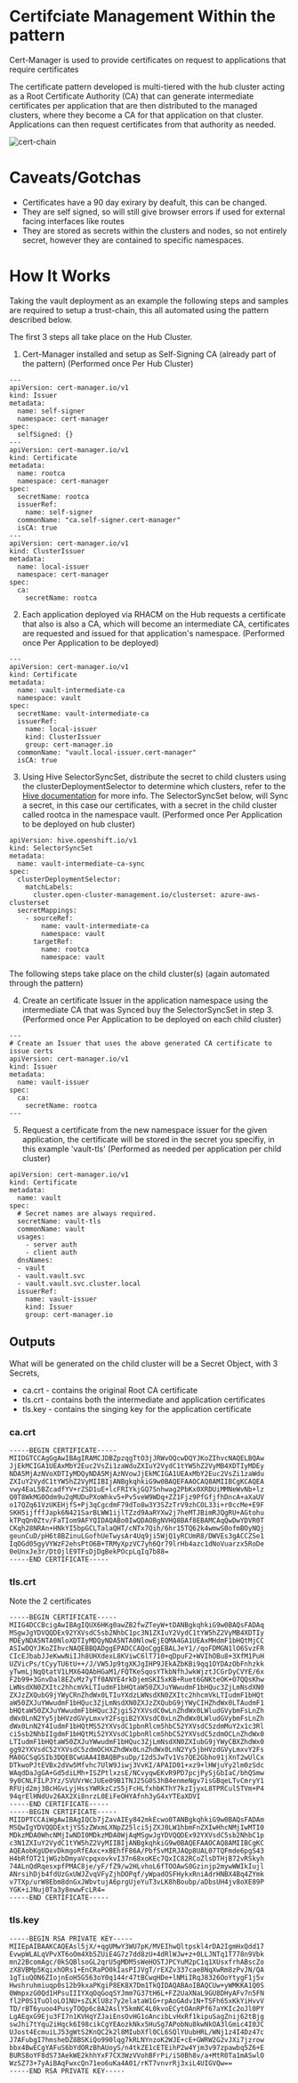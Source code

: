 # Certifciate Management Within the pattern
Cert-Manager is used to provide certificates on request to applications that require certificates

The certificate pattern developed is multi-tiered with the hub cluster acting as a Root Certificate Authority (CA) that can generate intermediate certificates per application that are then distributed to the managed clusters, where they become a CA for that application on that cluster. Applications can then request certificates from that authority as needed.

![cert-chain](cert-chain.png "Certificate Chain Pattern in use")

# Caveats/Gotchas
- Certificates have a 90 day exirary by deafult, this can be changed.
- They are self signed, so will still give browser errors if used for external facing interfaces like routes
- They are stored as secrets within the clusters and nodes, so not entirely secret, however they are contained to specific namespaces.

# How It Works
Taking the vault deployment as an example the following steps and samples are required to setup a trust-chain, this all automated using the pattern described below.

The first 3 steps all take place on the Hub Cluster.

1. Cert-Manager installed and setup as Self-Signing CA (already part of the pattern)
(Performed once Per Hub Cluster)
```
---
apiVersion: cert-manager.io/v1
kind: Issuer
metadata:
  name: self-signer
  namespace: cert-manager
spec:
  selfSigned: {}
---
apiVersion: cert-manager.io/v1
kind: Certificate
metadata:
  name: rootca
  namespace: cert-manager
spec:
  secretName: rootca
  issuerRef:
    name: self-signer
  commonName: "ca.self-signer.cert-manager"
  isCA: true
---  
apiVersion: cert-manager.io/v1
kind: ClusterIssuer
metadata:
  name: local-issuer
  namespace: cert-manager
spec:
  ca:
    secretName: rootca  
```

2. Each application deployed via RHACM on the Hub requests a certificate that also is also a CA, which will become an intermediate CA, certificates are requested and issued for that application's namespace.
(Performed once Per Application to be deployed)

```
---
apiVersion: cert-manager.io/v1
kind: Certificate
metadata:
  name: vault-intermediate-ca
  namespace: vault
spec:
  secretName: vault-intermediate-ca
  issuerRef:
    name: local-issuer
    kind: ClusterIssuer
    group: cert-manager.io
  commonName: "vault.local-issuer.cert-manager"
  isCA: true
```

3. Using Hive SelectorSyncSet, distribute the secret to child clusters using the clusterDeploymentSelector to determine which clusters, refer to the [Hive documentation] for more info.
The SelectorSyncSet below, will Sync a secret, in this case our certificates, with a secret in the child cluster called rootca in the namespace vault.
(Performed once Per Application to be deployed on hub cluster)

```
apiVersion: hive.openshift.io/v1
kind: SelectorSyncSet
metadata:
  name: vault-intermediate-ca-sync
spec:
  clusterDeploymentSelector:
    matchLabels:
      cluster.open-cluster-management.io/clusterset: azure-aws-clusterset
  secretMappings:
    - sourceRef:
        name: vault-intermediate-ca
        namespace: vault
      targetRef:
        name: rootca
        namespace: vault 
```
[Hive documentation]: https://github.com/openshift/hive/blob/master/docs/syncset.md


The following steps take place on the child cluster(s) (again automated through the pattern)

4. Create an certificate Issuer in the application namespace using the intermediate CA that was Synced buy the SelectorSyncSet in step 3.
(Performed once Per Application to be deployed on each child cluster)


```
---
# Create an Issuer that uses the above generated CA certificate to issue certs
apiVersion: cert-manager.io/v1
kind: Issuer
metadata:
  name: vault-issuer
spec:
  ca:
    secretName: rootca
---
```

5. Request a certificate from the new namespace issuer for the given application, the certificate will be stored in the secret you specifiy, in this example 'vault-tls'
(Performed as needed per application per child cluster)

```
apiVersion: cert-manager.io/v1
kind: Certificate
metadata:
  name: vault
spec:
  # Secret names are always required.
  secretName: vault-tls
  commonName: vault
  usages:
    - server auth
    - client auth  
  dnsNames:
  - vault
  - vault.vault.svc
  - vault.vault.svc.cluster.local
  issuerRef:
    name: vault-issuer
    kind: Issuer
    group: cert-manager.io
```

## Outputs
What will be generated on the child cluster will be a Secret Object, with 3 Secrets,
- ca.crt - contains the original Root CA certificate
- tls.crt - contains both the intermediate and application certificates
- tls.key - contains the singing key for the application certificate

### ca.crt
```
-----BEGIN CERTIFICATE-----
MIIDGTCCAgGgAwIBAgIRAMCJDBZpzqgTtO3jJRWvOQcwDQYJKoZIhvcNAQELBQAw
JjEkMCIGA1UEAxMbY2Euc2VsZi1zaWduZXIuY2VydC1tYW5hZ2VyMB4XDTIyMDEy
NDA5MjAzNVoXDTIyMDQyNDA5MjAzNVowJjEkMCIGA1UEAxMbY2Euc2VsZi1zaWdu
ZXIuY2VydC1tYW5hZ2VyMIIBIjANBgkqhkiG9w0BAQEFAAOCAQ8AMIIBCgKCAQEA
vwy4EaL5BZcadfYV+rZSD1uE+lcFRIYkjGQ7Snhwag2PbKx0XRDUiMMNeWvNb+lz
Q0T8WkMG0Odm9u2qMUDuPXoWhkv5+Pv5veW9WDq+ZZ1Fjz9PfGfjfhDncA+aXaUV
o17QZq61VzUKEHjfS+Pj3qCgcdmF79dTo8w3Y3SZzTrV9zhCOL33i+r0ccMe+E9F
SKH5ijfffJapk6N421SarBLWW1ijlTZzd9AaRYXw2j7heMTJBimRJQgRU+AGtohu
kTPqQn0Ztv/FaTIom9AFYQIDAQABo0IwQDAOBgNVHQ8BAf8EBAMCAqQwDwYDVR0T
CKqh28NRAn+HNkYI5bpGCLTalaQHT/cNTx7Qih/6hr15TQ62k4wmwS0ofmBOyNQj
geunCuD/pH6t8BZinuLGofhUeTwysAr4Uq9ji5WjQ1yRCUmR8/DWVEs3gACCZSe1
IqOGd05gyVYWzF2ehsPtO6B+TRMyXpzVC7yh6Qr79lrHb4azc1dNoVuarzx5RoDe
0eUnxJe3r/DtOjlE9TFsDjDgBekPOcpLqIq7b88=
-----END CERTIFICATE-----
```
### tls.crt
Note the 2 certificates
```
-----BEGIN CERTIFICATE-----
MIIG4DCCBcigAwIBAgIQUX6HKg0awZB2fwZTeyW+tDANBgkqhkiG9w0BAQsFADAq
MSgwJgYDVQQDEx92YXVsdC5sb2NhbC1pc3N1ZXIuY2VydC1tYW5hZ2VyMB4XDTIy
MDEyNDA5NTA0NloXDTIyMDQyNDA5NTA0NlowEjEQMA4GA1UEAxMHdmF1bHQtMjCC
ASIwDQYJKoZIhvcNAQEBBQADggEPADCCAQoCggEBALJeY1//qoFDMGN1lO6SvzFR
CIcEJbabJJeKwwNiIJh8UHXdexL8KViwC6lT710+qDpuF2+WVIhOBu8+3XfM1PuH
UZVicPs/tCyyTU6tU++/J/VW5Jp9tgXKJgIHP9JEkAZbKBi9qq1OYDAzObFnhzkk
yTwmLjNqQtatV1LMX64QAbHGaM1/FQTKeSqosYTkbNfhJwkWjztJCGrDyCVYE/6x
F2b99+3GnvDal8EZvMz7yTf0ANYE4rkDjemSKI5xKB+Ruet6GNKteOK+O7QQsKhw
LWNsdXN0ZXItc2hhcmVkLTIudmF1bHQtaW50ZXJuYWwudmF1bHQuc3ZjLmNsdXN0
ZXJzZXQubG9jYWyCRnZhdWx0LTIuYXdzLWNsdXN0ZXItc2hhcmVkLTIudmF1bHQt
aW50ZXJuYWwudmF1bHQuc3ZjLmNsdXN0ZXJzZXQubG9jYWyCIHZhdWx0LTAudmF1
bHQtaW50ZXJuYWwudmF1bHQuc3Zjgi52YXVsdC0wLnZhdWx0LWludGVybmFsLnZh
dWx0LnN2Yy5jbHVzdGVyLmxvY2FsgiB2YXVsdC0xLnZhdWx0LWludGVybmFsLnZh
dWx0LnN2Y4IudmF1bHQtMS52YXVsdC1pbnRlcm5hbC52YXVsdC5zdmMuY2x1c3Rl
ci5sb2NhbIIgdmF1bHQtMi52YXVsdC1pbnRlcm5hbC52YXVsdC5zdmOCLnZhdWx0
LTIudmF1bHQtaW50ZXJuYWwudmF1bHQuc3ZjLmNsdXN0ZXIubG9jYWyCBXZhdWx0
gg92YXVsdC52YXVsdC5zdmOCHXZhdWx0LnZhdWx0LnN2Yy5jbHVzdGVyLmxvY2Fs
MA0GCSqGSIb3DQEBCwUAA4IBAQBPsuDp/I2dSJwTv1Vs7QE2Gbho91jXnT2wUlCx
DTkwoPJtEVBx2dVw5Mfvhc7UlW9Jiwj3VvKI/APAID01+xz9+lHWjuYy2lm0zSdc
WAqdDaJgGA+Gd5diLMh+ISZPtlxzsE/NCvyqwEKvR9PD7pcjPySjGbIaC/bhQSmw
9y0CNLFILPJYz/SVUVrWcJUEe09B1TNJ25G0S3hB4enmeNgv7isGBqeLTvCmryY1
RFUjd2mj3BcHGvLyjHssYWRkzCzS5jFcHLfxhbKThY7kzIjyxL8TPRCul5TVm+P4
94qrElHNdUv26AX2Xi8nrzL0EiFeOHYAfnh3yG4xYTEaXDVI
-----END CERTIFICATE-----
-----BEGIN CERTIFICATE-----
MIIDPTCCAiWgAwIBAgIQCb7jZavAIEy842mkEcwo0TANBgkqhkiG9w0BAQsFADAm
MSQwIgYDVQQDExtjYS5zZWxmLXNpZ25lci5jZXJ0LW1hbmFnZXIwHhcNMjIwMTI0
MDkzMDA0WhcNMjIwNDI0MDkzMDA0WjAqMSgwJgYDVQQDEx92YXVsdC5sb2NhbC1p
c3N1ZXIuY2VydC1tYW5hZ2VyMIIBIjANBgkqhkiG9w0BAQEFAAOCAQ8AMIIBCgKC
AQEAobKgUDevDkmgoRfEAxc+xBEhfF86A/PbfSvMIRJAQp8UAL07TQFmde6pgS43
H4bRfOT21jWGzbDmyaVcpqxovkvI37n68xoKEc7QxIC82RCoZlsDTHjB72vRSkyh
74ALnQdRqesxpfPMAC8je/yF/fZ9/w2HLvhoL6fTOOAwS0Gzinjp2mywWWIkIujl
ANrsihDjb4fdUzGxUWJZvqVFyZjhDOPqf/yWpadOSFHykxRniAdrHNBX4Bq4ZYmk
v7TXp/urW8Ebm8dnGxJWbvtujA6prgUjeYuT3vLK8hBoubp/aDbsUH4jv8oXE89P
YGK+iJNuj0Ta3y8ewwFcLR4=
-----END CERTIFICATE-----
```
### tls.key
```
-----BEGIN RSA PRIVATE KEY-----
MIIEpAIBAAKCAQEAsl5jX/+qgUMwY3WU7pK/MVEIhwQltpskl4rDA2IgmHxQdd17
EvwpWLALqVPvXT6oOm4Xb5ZUiE4G7z7dd8zU+4dRlWJw+z+0LLJNTq1T778n9Vbk
mn22BcomAgc/0kSQBlsoGL2qrU5gMDM5sWeHOSTJPCYuM2pC1q1XUsxfrhABscZo
zX8VBMp5KqixhORs1+EnCRaPO0kIasPIJVgT/rEXZv337cae8NqXwRm8zPvJN/QA
1gTiuQON6ZIojnEoH5G563oY0q144r47tBCwqHDe+lNMiIRqJ8326OoYtygF1j5v
Hwshruhmiuqp0s12b9kxaPKgiP8EK8X7Dm1TkQIDAQABAoIBAQCUw+yWMKKA1Q0S
0WmpxzG0Qd1HPsuIIIYXqOqGoqSYJmm7G37tH6L+FZ2UaXNaL9GU8DHyAFv7n5FN
fl2P0S1TuOloLO1NU+sZLKlU8z7y2elataW1G+rpAoGAdv1N+TSFh65xKkYiHvvV
TD/rBT6yuoo4PusyTOQp6c8A2AslY5kmNC4L0kvoECytOAnRPf67aYKIc2oJl0PY
LgAEqxG9Eju3FI7n1KVHqYZJaiEnsOvHG1oAncibLvHxRf1kipuSagZnij62tBjg
swJhi7tYqu2iHqck6I98cikCgYEAozkNkx5HuSg7APobNu8kwNkOA3lGmic4I0JC
UJost4EcmuiLJ53gWtS2KnQC2k2l8MIubXfl0CL6SQlYUubHRL/WNj1z4I4Dz47c
J7AFubgI7hmsheDZ8BSKiQo990lqg7kRLNYnzoK2WJE+cE+GWRW2G2vJXi7jzrow
bbx4BwECgYAFuS6bYdORzBhAUoyS/n4tkZE1cETEihP2w4Yjm3v97zpawbq5Z6+E
BURS8oYF8dS73AekWE2khhYxF7CX3WzVVohBFrPi/iS0Bh8v/a+MtR0Ta1mASwlO
WzSZ73+7yAiBAqFwxcQn71eo6uKa4A01/rKT7vnvrRj3xiL4UIGVQw==
-----END RSA PRIVATE KEY-----
```
